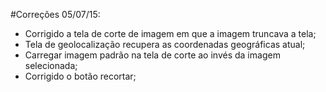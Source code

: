 #Correções 05/07/15:

- Corrigido a tela de corte de imagem em que a imagem truncava a tela;
- Tela de geolocalização recupera as coordenadas geográficas atual;
- Carregar imagem padrão na tela de corte ao invés da imagem selecionada;
- Corrigido o botão recortar;
